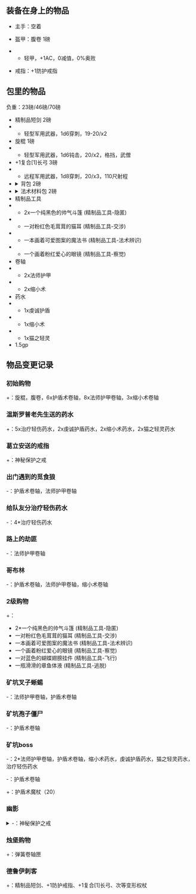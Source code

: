 ## 装备在身上的物品

- 主手：空着
- 盔甲：腹卷 1磅
- - 轻甲，+1AC，0减值，0%奥败

- 戒指：+1防护戒指

## 包里的物品

负重：23磅/46磅/70磅

- 精制品短剑 2磅
- - 轻型军用武器，1d6穿刺，19-20/x2
- 旋棍 1磅
- - 轻型军用武器，1d6钝击，20/x2，格挡，武僧
- +1复合[1]长弓 3磅
- - 远程军用武器，1d8穿刺，20/x3，110尺射程
- <details><summary>背包 2磅</summary>这种皮革背包有一个大口袋，可用扣带关闭，可容纳约2立方英尺的物品。有些背包在侧面会有一个或多个小口袋。</details>
- <details><summary>法术材料包 2磅</summary>这枚小皮包里准备了你所有法术所需的施法材料和器材，不过并不包含更加昂贵的法术材料，神术法器和体积无法装入皮包的材料。大多数法术材料包都是防水的，并且可以挎在腰上或挂在胸带上。</details>
- 精制品工具
- - 2x一个纯黑色的帅气斗篷 (精制品工具-隐匿)
- - 一对粉红色毛茸茸的猫耳 (精制品工具-交涉)
- - 一本画着可爱图案的魔法书 (精制品工具-法术辨识) 
- - 一个画着粉红爱心的眼镜 (精制品工具-察觉)
- 卷轴
- - 2x法师护甲
- - 2x缩小术
- 药水
- - 1x虔诚护盾
- - 1x缩小术
- - 1x猫之轻灵
- 1.5gp

## 物品变更记录

### 初始购物

+：旋棍，腹卷，6x护盾术卷轴，8x法师护甲卷轴，3x缩小术卷轴

### 温斯罗普老先生送的药水

+：5x治疗轻伤药水，2x虔诚护盾药水，2x缩小术药水，2x猫之轻灵药水

### 葛立安送的戒指

+：神秘保护之戒

### 出门遇到的觅食狼

-：护盾术卷轴，法师护甲卷轴

### 给队友分治疗轻伤药水

-：4*治疗轻伤药水

### 路上的劫匪

-：法师护甲卷轴

### 哥布林

-：护盾术卷轴，法师护甲卷轴，缩小术卷轴

### 2级购物

+：
- 2*一个纯黑色的帅气斗篷 (精制品工具-隐匿)
- 一对粉红色毛茸茸的猫耳 (精制品工具-交涉)
- 一本画着可爱图案的魔法书 (精制品工具-法术辨识) 
- 一个画着粉红爱心的眼镜 (精制品工具-察觉)
- 一对蓝色的蝴蝶翅膀挂件 (精制品工具-飞行) 
- 一瓶滑滑的章鱼体液 (精制品工具-逃脱)

### 矿坑叉子蜥蜴

-：法师护甲卷轴，护盾术卷轴

### 矿坑孢子僵尸

-：护盾术卷轴

### 矿坑boss

-：2*法师护甲卷轴，护盾术卷轴，缩小术药水，虔诚护盾药水，猫之轻灵药水，治疗轻伤药水

-：护盾术卷轴

+：护盾术魔杖（20）

### 幽影

<details><summary>-：神秘保护之戒</summary>在佩戴者死亡时，开始引导释放法术"生命之息"，法术立即开始，但在10轮后才生效。使用一次后摧毁。</details>

### 烛堡购物

+：弹簧卷轴匣

### 德鲁伊刺客

+：精制品短剑、+1防护戒指、+1复合[1]长弓、次等变形权杖